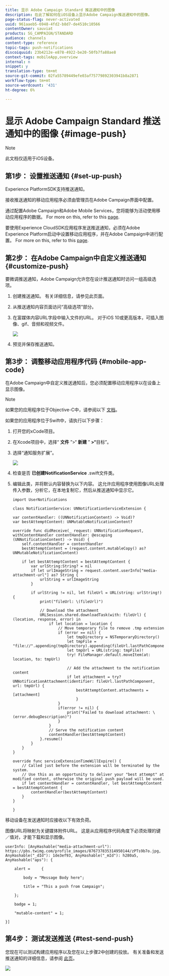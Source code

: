 ```yaml
---
title: 显示 Adobe Campaign Standard 推送通知中的图像
description: 在此了解如何在iOS设备上显示Adobe Campaign推送通知中的图像。
page-status-flag: never-activated
uuid: 961aaeb5-6948-4fd2-b8d7-de4510c10566
contentOwner: sauviat
products: SG_CAMPAIGN/STANDARD
audience: channels
content-type: reference
topic-tags: push-notifications
discoiquuid: 23b4212e-e878-4922-be20-50fb7fa88ae8
context-tags: mobileApp,overview
internal: n
snippet: y
translation-type: tm+mt
source-git-commit: 02fa55789449efe03af75779892303941b8a2871
workflow-type: tm+mt
source-wordcount: '431'
ht-degree: 6%

---
```



# 显示 Adobe Campaign Standard 推送通知中的图像 {#image-push}

>[!NOTE]
>
>此文档仅适用于iOS设备。

## 第1步： 设置推送通知 {#set-up-push}

Experience PlatformSDK支持推送通知。

接收推送通知的移动应用程序必须由管理员在Adobe Campaign界面中配置。

通过配置Adobe Campaign和Adobe Mobile Services，您将能够为活动使用移动应用程序的数据。 For more on this, refer to this [page](https://helpx.adobe.com/campaign/kb/configuring-app-sdk.html).

要使用Experience CloudSDK应用程序发送推送通知，必须在Adobe Experience Platform启动中设置移动应用程序，并在Adobe Campaign中进行配置。 For more on this, refer to this [page](https://helpx.adobe.com/campaign/kb/configuring-app-sdk.html#ChannelspecificapplicationconfigurationinAdobeCampaign).

## 第2步： 在Adobe Campaign中自定义推送通知 {#customize-push}

要微调推送通知，Adobe Campaign允许您在设计推送通知时访问一组高级选项。

1. 创建推送通知。 有关详细信息，请参见此页面。

1. 从推送通知内容页面访问“高级选项”部分。

1. 在富媒体内容URL字段中输入文件的URL。
对于iOS 10或更高版本，可插入图像、gif、音频和视频文件。

   ![](assets/push_notif_advanced_6.png)

1. 预览并保存推送通知。

## 第3步： 调整移动应用程序代码 {#mobile-app-code}

在Adobe Campaign中自定义推送通知后，您必须配置移动应用程序以在设备上显示图像。

>[!NOTE]
>
>如果您的应用程序位于Objective-C中，请参阅以下 [文档](https://docs.adobe.com/content/help/en/mobile-services/ios/messaging-ios/push-messaging/c-set-up-rich-push-notif-ios.html)。

如果您的应用程序位于Swift中，请执行以下步骤：

1. 打开您的xCode项目。

1. 在Xcode项目中，选择“ **文件** ”>“ **新建** ” **>“**&#x200B;目标”。

1. 选择“通知服务扩展”。

   ![](assets/push_notif_advanced_12.png)

1. 检查是否 **已创建NotificationService** .swift文件类。

1. 编辑此类，并将默认内容替换为以下内容。
这允许应用程序使用图像URL处理传入参数，分析它，在本地复制它，然后从推送通知中显示它。

   ```
   import UserNotifications
   
   class NotificationService: UNNotificationServiceExtension {
   
   var contentHandler: ((UNNotificationContent) -> Void)?
   var bestAttemptContent: UNMutableNotificationContent?
   
   override func didReceive(_ request: UNNotificationRequest, withContentHandler contentHandler: @escaping (UNNotificationContent) -> Void) {
       self.contentHandler = contentHandler
       bestAttemptContent = (request.content.mutableCopy() as? UNMutableNotificationContent)
   
       if let bestAttemptContent = bestAttemptContent {
           var urlString:String? = nil
           if let urlImageString = request.content.userInfo["media-attachment-url"] as? String {
               urlString = urlImageString
           }
   
           if urlString != nil, let fileUrl = URL(string: urlString!) {
               print("fileUrl: \(fileUrl)")
   
               // Download the attachment
               URLSession.shared.downloadTask(with: fileUrl) { (location, response, error) in
                   if let location = location {
                       // Move temporary file to remove .tmp extension
                       if (error == nil) {
                           let tmpDirectory = NSTemporaryDirectory()
                           let tmpFile = "file://".appending(tmpDirectory).appending(fileUrl.lastPathComponent)
                           let tmpUrl = URL(string: tmpFile)!
                           try! FileManager.default.moveItem(at: location, to: tmpUrl)
   
                           // Add the attachment to the notification content
                           if let attachment = try? UNNotificationAttachment(identifier: fileUrl.lastPathComponent, url: tmpUrl) {
                               bestAttemptContent.attachments = [attachment]
                               }
                       }
                       if(error != nil) {
                           print("Failed to download attachment: \(error.debugDescription)")
                       }
                   }
                   // Serve the notification content
                   contentHandler(bestAttemptContent)
               }.resume()
           }
       }
   }
   
   override func serviceExtensionTimeWillExpire() {
       // Called just before the extension will be terminated by the system.
       // Use this as an opportunity to deliver your "best attempt" at modified content, otherwise the original push payload will be used.
       if let contentHandler = contentHandler, let bestAttemptContent = bestAttemptContent {
           contentHandler(bestAttemptContent)
       }
   }
   
   }
   ```

移动设备在发送通知时应接收以下有效负荷。

图像URL将映射为关键媒体附件URL。 这是从应用程序代码角度下必须处理的键／值对，才能下载和显示图像。

```
userInfo: [AnyHashable("media-attachment-url"): https://pbs.twimg.com/profile_images/876737835314950144/zPTs9b7o.jpg, AnyHashable("_dId"): 1de3ef93, AnyHashable("_mId"): h280a5, AnyHashable("aps"): {
 
    alert =     {
 
        body = "Message Body here";
 
        title = "This a push from Campaign";
 
    };
 
    badge = 1;
 
    "mutable-content" = 1;
 
}]
```

## 第4步： 测试发送推送 {#test-send-push}

您现在可以测试构建应用程序以及您在以上步骤2中创建的投放。 有关准备和发送推送通知的详细信息，请参阅 [此页](../../channels/using/preparing-and-sending-a-push-notification.md)。

![](assets/push_notif_advanced_34.png)

